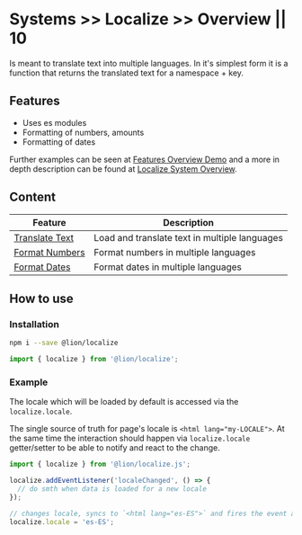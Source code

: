 # Systems >> Localize >> Overview || 10

Is meant to translate text into multiple languages.
In it's simplest form it is a function that returns the translated text for a namespace + key.

## Features

- Uses es modules
- Formatting of numbers, amounts
- Formatting of dates

Further examples can be seen at [Features Overview Demo](../form/features-overview.md) and a more in depth description can be found at [Localize System Overview](../localize/overview.md).

## Content

| Feature                                  | Description                                   |
| ---------------------------------------- | --------------------------------------------- |
| [Translate Text](../localize/text.md)    | Load and translate text in multiple languages |
| [Format Numbers](../localize/numbers.md) | Format numbers in multiple languages          |
| [Format Dates](../localize/dates.md)     | Format dates in multiple languages            |

## How to use

### Installation

```bash
npm i --save @lion/localize
```

```js
import { localize } from '@lion/localize';
```

### Example

The locale which will be loaded by default is accessed via the `localize.locale`.

The single source of truth for page's locale is `<html lang="my-LOCALE">`.
At the same time the interaction should happen via `localize.locale` getter/setter to be able to notify and react to the change.

```js
import { localize } from '@lion/localize.js';

localize.addEventListener('localeChanged', () => {
  // do smth when data is loaded for a new locale
});

// changes locale, syncs to `<html lang="es-ES">` and fires the event above
localize.locale = 'es-ES';
```
